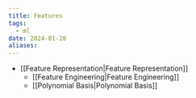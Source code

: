 ```yaml
---
title: Features
tags:
  - ml
date: 2024-01-28
aliases:
---
```

- [[Feature Representation|Feature Representation]]
	- [[Feature Engineering|Feature Engineering]]
	- [[Polynomial Basis|Polynomial Basis]]